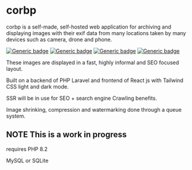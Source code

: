 # corbp

corbp is a self-made, self-hosted web application for archiving and displaying images with their exif data from many
locations taken by many devices such as camera, drone and phone.

[![Generic badge](https://img.shields.io/badge/Laravel-10.1.5-red.svg)](https://shields.io/) [![Generic badge](https://img.shields.io/badge/PHP-8.2-purple.svg)](https://shields.io/) [![Generic badge](https://img.shields.io/badge/Tailwind-3.2.7-pink.svg)](https://shields.io/) [![Generic badge](https://img.shields.io/badge/Reacr-18.2-blue.svg)](https://shields.io/)


These images are displayed in a fast, highly informal and SEO focused layout.

Built on a backend of PHP Laravel and frontend of React js with Tailwind CSS light and dark mode.

SSR will be in use for SEO + search engine Crawling benefits.

Image shrinking, compression and watermarking done through a queue system.

## NOTE This is a work in progress

requires PHP 8.2


MySQL or SQLite
